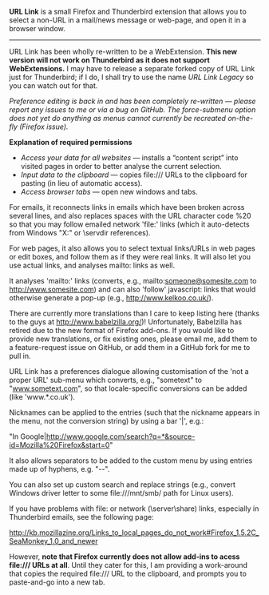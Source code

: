 **URL Link** is a small Firefox and Thunderbird extension that allows you to select a non-URL in a mail/news message or web-page, and open it in a browser window.
___
URL Link has been wholly re-written to be a WebExtension. **This new version will not work on Thunderbird as it does not support WebExtensions.** I may have to release a separate forked copy of URL Link just for Thunderbird; if I do, I shall try to use the name *URL Link Legacy* so you can watch out for that.

*Preference editing is back in and has been completely re-written — please report any issues to me or via a bug on GitHub.  The force-submenu option does not yet do anything as menus cannot currently be recreated on-the-fly (Firefox issue).*

**Explanation of required permissions**
* _Access your data for all websites_ — installs a “content script” into visited pages in order to better analyse the current selection.
* _Input data to the clipboard_ — copies file:/// URLs to the clipboard for pasting (in lieu of automatic access).
* _Access browser tabs_ — open new windows and tabs.


For emails, it reconnects links in emails which have been broken across several lines, and also replaces spaces with the URL character code %20 so that you may follow emailed network 'file:' links (which it auto-detects from Windows "X:" or \\servdir references).

For web pages, it also allows you to select textual links/URLs in web pages or edit boxes, and follow them as if they were real links. It will also let you use actual links, and analyses mailto: links as well.

It analyses 'mailto:' links (converts, e.g., mailto:someone@somesite.com to http://www.somesite.com) and can also 'follow' javascript: links that would otherwise generate a pop-up (e.g., http://www.kelkoo.co.uk/).

There are currently more translations than I care to keep listing here (thanks to the guys at http://www.babelzilla.org/)!  Unfortunately, Babelzilla has retired due to the new format of Firefox add-ons.  If you would like to provide new translations, or fix existing ones, please email me, add them to a feature-request issue on GitHub, or add them in a GitHub fork for me to pull in.


URL Link has a preferences dialogue allowing customisation of the 'not a proper URL' sub-menu which converts, e.g., "sometext" to "www.sometext.com", so that locale-specific conversions can be added (like 'www.*.co.uk').

Nicknames can be applied to the entries (such that the nickname appears in the menu, not the conversion string) by using a bar '|', e.g.:

"In Google|http://www.google.com/search?q=*&source-id=Mozilla%20Firefox&start=0"

It also allows separators to be added to the custom menu by using entries made up of hyphens, e.g. "--".

You can also set up custom search and replace strings (e.g., convert Windows driver letter to some file:///mnt/smb/ path for Linux users).


If you have problems with file: or network (\\server\share) links, especially in Thunderbird emails, see the following page:

http://kb.mozillazine.org/Links_to_local_pages_do_not_work#Firefox_1.5.2C_SeaMonkey_1.0_and_newer

However, **note that Firefox currently does not allow add-ins to acess file:/// URLs at all**.  Until they cater for this, I am providing a work-around that copies the required file:/// URL to the clipboard, and prompts you to paste-and-go into a new tab.
